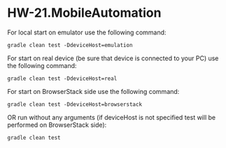 # HW-21.MobileAutomation

For local start on emulator use the following command:
```shell
gradle clean test -DdeviceHost=emulation
```
For start on real device (be sure that device is connected to your PC) use the following command:
```shell
gradle clean test -DdeviceHost=real
```

For start on  BrowserStack side use the following command:
```shell
gradle clean test -DdeviceHost=browserstack
```
OR run without any arguments (if deviceHost is not specified test will be performed on BrowserStack side):
```shell
gradle clean test
```
